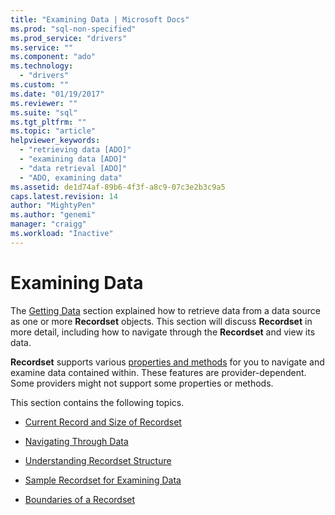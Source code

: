 ```yaml
---
title: "Examining Data | Microsoft Docs"
ms.prod: "sql-non-specified"
ms.prod_service: "drivers"
ms.service: ""
ms.component: "ado"
ms.technology:
  - "drivers"
ms.custom: ""
ms.date: "01/19/2017"
ms.reviewer: ""
ms.suite: "sql"
ms.tgt_pltfrm: ""
ms.topic: "article"
helpviewer_keywords: 
  - "retrieving data [ADO]"
  - "examining data [ADO]"
  - "data retrieval [ADO]"
  - "ADO, examining data"
ms.assetid: de1d74af-89b6-4f3f-a8c9-07c3e2b3c9a5
caps.latest.revision: 14
author: "MightyPen"
ms.author: "genemi"
manager: "craigg"
ms.workload: "Inactive"
---
```

# Examining Data
The [Getting Data](../../../ado/guide/data/getting-data.md) section explained how to retrieve data from a data source as one or more **Recordset** objects. This section will discuss **Recordset** in more detail, including how to navigate through the **Recordset** and view its data.  
  
 **Recordset** supports various [properties and methods](../../../ado/reference/ado-api/recordset-object-properties-methods-and-events.md) for you to navigate and examine data contained within. These features are provider-dependent. Some providers might not support some properties or methods.  
  
 This section contains the following topics.  
  
-   [Current Record and Size of Recordset](../../../ado/guide/data/current-record-and-size-of-recordset.md)  
  
-   [Navigating Through Data](../../../ado/guide/data/navigating-through-data.md)  
  
-   [Understanding Recordset Structure](../../../ado/guide/data/understanding-recordset-structure.md)  
  
-   [Sample Recordset for Examining Data](../../../ado/guide/data/sample-recordset-for-examining-data.md)  
  
-   [Boundaries of a Recordset](../../../ado/guide/data/boundaries-of-a-recordset.md)

